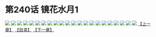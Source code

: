 # 第240话 镜花水月1
![](https://s2.baozimh.com/scomic/sanyanxiaotianlu-samanhua/0/239-8gwt/1.jpg)
![](https://s2.baozimh.com/scomic/sanyanxiaotianlu-samanhua/0/239-8gwt/2.jpg)
![](https://s2.baozimh.com/scomic/sanyanxiaotianlu-samanhua/0/239-8gwt/3.jpg)
![](https://s2.baozimh.com/scomic/sanyanxiaotianlu-samanhua/0/239-8gwt/4.jpg)
![](https://s2.baozimh.com/scomic/sanyanxiaotianlu-samanhua/0/239-8gwt/5.jpg)
![](https://s2.baozimh.com/scomic/sanyanxiaotianlu-samanhua/0/239-8gwt/6.jpg)
![](https://s2.baozimh.com/scomic/sanyanxiaotianlu-samanhua/0/239-8gwt/7.jpg)
![](https://s2.baozimh.com/scomic/sanyanxiaotianlu-samanhua/0/239-8gwt/8.jpg)
![](https://s2.baozimh.com/scomic/sanyanxiaotianlu-samanhua/0/239-8gwt/9.jpg)
![](https://s2.baozimh.com/scomic/sanyanxiaotianlu-samanhua/0/239-8gwt/10.jpg)
![](https://s2.baozimh.com/scomic/sanyanxiaotianlu-samanhua/0/239-8gwt/11.jpg)
![](https://s2.baozimh.com/scomic/sanyanxiaotianlu-samanhua/0/239-8gwt/12.jpg)
![](https://s2.baozimh.com/scomic/sanyanxiaotianlu-samanhua/0/239-8gwt/13.jpg)
![](https://s2.baozimh.com/scomic/sanyanxiaotianlu-samanhua/0/239-8gwt/14.jpg)
![](https://s2.baozimh.com/scomic/sanyanxiaotianlu-samanhua/0/239-8gwt/15.jpg)
![](https://s2.baozimh.com/scomic/sanyanxiaotianlu-samanhua/0/239-8gwt/16.jpg)
![](https://s2.baozimh.com/scomic/sanyanxiaotianlu-samanhua/0/239-8gwt/17.jpg)
![](https://s2.baozimh.com/scomic/sanyanxiaotianlu-samanhua/0/239-8gwt/18.jpg)
![](https://s2.baozimh.com/scomic/sanyanxiaotianlu-samanhua/0/239-8gwt/19.jpg)
![](https://s2.baozimh.com/scomic/sanyanxiaotianlu-samanhua/0/239-8gwt/20.jpg)
![](https://s2.baozimh.com/scomic/sanyanxiaotianlu-samanhua/0/239-8gwt/21.jpg)
![](https://s2.baozimh.com/scomic/sanyanxiaotianlu-samanhua/0/239-8gwt/22.jpg)
[【上一章】](./239.md)
[【目录】](./README.md)
[【下一章】](./241.md)

